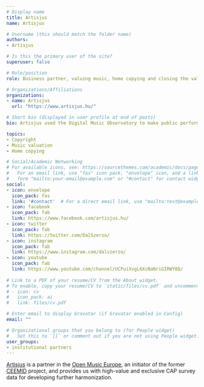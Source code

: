 ```yaml
---
# Display name
title: Artisjus
name: Artisjus

# Username (this should match the folder name)
authors:
- Artisjus

# Is this the primary user of the site?
superuser: false

# Role/position
role: Business partner, valuing music, home copying and closing the value gap.

# Organizations/Affiliations
organizations:
- name: Artisjus
  url: "https://www.artisjus.hu/"

# Short bio (displayed in user profile at end of posts)
bio: Artisjus used the Digital Music Observatory to make public performance, mechanical licensing, home copying valuations and value gap estimates standardized in Europe.

topics:
- Copyright
- Music valuation
- Home copying

# Social/Academic Networking
# For available icons, see: https://sourcethemes.com/academic/docs/page-builder/#icons
#   For an email link, use "fas" icon pack, "envelope" icon, and a link in the
#   form "mailto:your-email@example.com" or "#contact" for contact widget.
social:
- icon: envelope
  icon_pack: fas
  link: '#contact'  # For a direct email link, use "mailto:test@example.org".
- icon: facebook
  icon_pack: fab
  link: https://www.facebook.com/artisjus.hu/
- icon: twitter
  icon_pack: fab
  link: https://twitter.com/DalSzerzo/
- icon: instagram
  icon_pack: fab
  link: https://www.instagram.com/dalszerzo/
- icon: youtube
  icon_pack: fab
  link: https://www.youtube.com/channel/UCPuiXvgL6XcNaNriGIRWY8Q/
  
# Link to a PDF of your resume/CV from the About widget.
# To enable, copy your resume/CV to `static/files/cv.pdf` and uncomment the lines below.
# - icon: cv
#   icon_pack: ai
#   link: files/cv.pdf

# Enter email to display Gravatar (if Gravatar enabled in Config)
email: ""

# Organizational groups that you belong to (for People widget)
#   Set this to `[]` or comment out if you are not using People widget.
user_groups:
- institutional partners
---
```


[Artisjus](https://www.artisjus.hu/english/) is a partner in the [Open Music Europe]((https://music.dataobservatory.eu/usecase/openmuse)), an initiator of the former [CEEMID](https://music.dataobservatory.eu/usecase/ceemid/) project, and provides us with high-value and exclusive CAP survey data for developing further harmonization.
